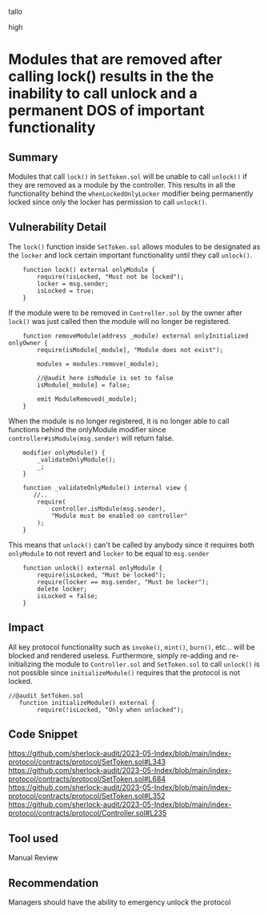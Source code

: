 tallo

high

# Modules that are removed after calling lock() results in the the inability to call unlock and a permanent DOS of important functionality

## Summary
Modules that call ```lock()``` in ```SetToken.sol``` will be unable to call ```unlock()``` if they are removed as a module by the controller. This results in all the functionality behind the ```whenLockedOnlyLocker``` modifier being permanently locked since only the locker has permission to call ```unlock()```.

## Vulnerability Detail
The ```lock()``` function inside ```SetToken.sol``` allows modules to be designated as the ```locker``` and lock certain important functionality until they call ```unlock()```.
```solidity
    function lock() external onlyModule {
        require(!isLocked, "Must not be locked");
        locker = msg.sender;
        isLocked = true;
    }
```

If the module were to be removed in ```Controller.sol``` by the owner after ```lock()``` was just called then the module will no longer be registered.
```solidity
    function removeModule(address _module) external onlyInitialized onlyOwner {
        require(isModule[_module], "Module does not exist");

        modules = modules.remove(_module);

        //@audit here isModule is set to false
        isModule[_module] = false;

        emit ModuleRemoved(_module);
    }
```
When the module is no longer registered, it is no longer able to call functions behind the onlyModule modifier since ```controller#isModule(msg.sender)``` will return false.
```solidity
    modifier onlyModule() {
        _validateOnlyModule();
        _;
    }

    function _validateOnlyModule() internal view {
       //..
        require(
            controller.isModule(msg.sender),
            "Module must be enabled on controller"
        );
    }

```
This means that ```unlock()``` can't be called by anybody since it requires both ```onlyModule``` to not revert and ```locker``` to be equal to ```msg.sender```

```solidity
    function unlock() external onlyModule {
        require(isLocked, "Must be locked");
        require(locker == msg.sender, "Must be locker");
        delete locker;
        isLocked = false;
    }
```
## Impact
All key protocol functionality such as ```invoke()```, ```mint()```, ```burn()```, etc... will be blocked and rendered useless. Furthermore, simply re-adding and re-initializing the module to ```Controller.sol``` and ```SetToken.sol```  to call ```unlock()``` is not possible since ```initializeModule()``` requires that the protocol is not locked.

```solidity
//@audit SetToken.sol
   function initializeModule() external {
        require(!isLocked, "Only when unlocked");
```

## Code Snippet
https://github.com/sherlock-audit/2023-05-Index/blob/main/index-protocol/contracts/protocol/SetToken.sol#L343
https://github.com/sherlock-audit/2023-05-Index/blob/main/index-protocol/contracts/protocol/SetToken.sol#L684
https://github.com/sherlock-audit/2023-05-Index/blob/main/index-protocol/contracts/protocol/SetToken.sol#L352
https://github.com/sherlock-audit/2023-05-Index/blob/main/index-protocol/contracts/protocol/Controller.sol#L235

## Tool used

Manual Review

## Recommendation
Managers should have the ability to emergency unlock the protocol